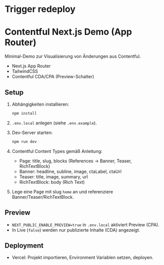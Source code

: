 # Trigger redeploy

# Contentful Next.js Demo (App Router)

Minimal-Demo zur Visualisierung von Änderungen aus Contentful.
- Next.js App Router
- TailwindCSS
- Contentful CDA/CPA (Preview-Schalter)

## Setup

1. Abhängigkeiten installieren:
   ```bash
   npm install
   ```

2. `.env.local` anlegen (siehe `.env.example`).

3. Dev-Server starten:
   ```bash
   npm run dev
   ```

4. Contentful Content Types gemäß Anleitung:
   - Page: title, slug, blocks (References -> Banner, Teaser, RichTextBlock)
   - Banner: headline, subline, image, ctaLabel, ctaUrl
   - Teaser: title, image, summary, url
   - RichTextBlock: body (Rich Text)

5. Lege eine Page mit slug `home` an und referenziere Banner/Teaser/RichTextBlock.

## Preview

- `NEXT_PUBLIC_ENABLE_PREVIEW=true` in `.env.local` aktiviert Preview (CPA).
- In Live (`false`) werden nur publizierte Inhalte (CDA) angezeigt.

## Deployment

- Vercel: Projekt importieren, Environment Variablen setzen, deployen.
